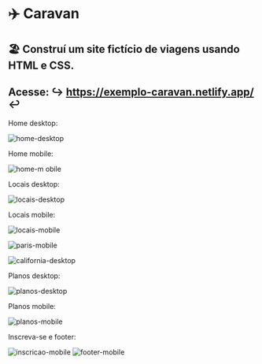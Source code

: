 #  ✈️ Caravan
## 🏖️ Construí um site fictício de viagens usando HTML e CSS.
## Acesse: ↪️ https://exemplo-caravan.netlify.app/ ↩️
 
 Home desktop:
 
![home-desktop](https://user-images.githubusercontent.com/79033956/113160849-3b7d4a00-9214-11eb-897d-beecc2c24495.jpg)

Home mobile:

![home-m obile](https://user-images.githubusercontent.com/79033956/113161094-71bac980-9214-11eb-94eb-1d05e11ae1a5.jpg)

Locais desktop:

![locais-desktop](https://user-images.githubusercontent.com/79033956/113329812-6c34b080-92f4-11eb-92b0-c5b74ddae38b.png)

Locais mobile:

![locais-mobile](https://user-images.githubusercontent.com/79033956/113329918-8f5f6000-92f4-11eb-800d-6ff42497c2d7.jpg)


![paris-mobile](https://user-images.githubusercontent.com/79033956/113515742-c039d200-954c-11eb-9f6f-99eabc8392e2.jpg)

![california-desktop](https://user-images.githubusercontent.com/79033956/113515743-c16aff00-954c-11eb-969e-ecc5f496ed66.jpg)

Planos desktop:

![planos-desktop](https://user-images.githubusercontent.com/79033956/113360962-3eb22c00-9321-11eb-8ea0-814248ea6421.jpg)

Planos mobile:

![planos-mobile](https://user-images.githubusercontent.com/79033956/113361012-5ab5cd80-9321-11eb-991d-8f6be4160552.jpg)

Inscreva-se e footer:

![inscricao-mobile](https://user-images.githubusercontent.com/79033956/113515748-c29c2c00-954c-11eb-8671-3bfd60d2d286.jpg)
![footer-mobile](https://user-images.githubusercontent.com/79033956/113515746-c2039580-954c-11eb-9b0b-4566e5bed4b5.jpg)





